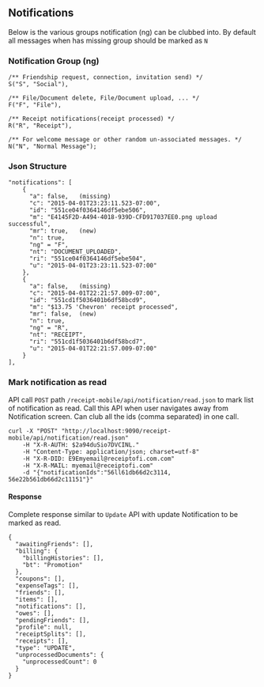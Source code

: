## Notifications

Below is the various groups notification (ng) can be clubbed into. 
By default all messages when has missing group should be marked as `N` 

### Notification Group (ng)

    /** Friendship request, connection, invitation send) */
    S("S", "Social"),

    /** File/Document delete, File/Document upload, ... */
    F("F", "File"),

    /** Receipt notifications(receipt processed) */
    R("R", "Receipt"),

    /** For welcome message or other random un-associated messages. */
    N("N", "Normal Message");
    
### Json Structure
    
    "notifications": [
        {
          "a": false,   (missing)
          "c": "2015-04-01T23:23:11.523-07:00",
          "id": "551ce04f0364146df5ebe506",
          "m": "E4145F2D-A494-4018-939D-CFD917037EE0.png upload successful",
          "mr": true,   (new)
          "n": true,
          "ng" = "F",
          "nt": "DOCUMENT_UPLOADED",
          "ri": "551ce04f0364146df5ebe504",
          "u": "2015-04-01T23:23:11.523-07:00"
        },
        {
          "a": false,   (missing)
          "c": "2015-04-01T22:21:57.009-07:00",
          "id": "551cd1f5036401b6df58bcd9",
          "m": "$13.75 'Chevron' receipt processed",
          "mr": false,  (new)
          "n": true,
          "ng" = "R",
          "nt": "RECEIPT",
          "ri": "551cd1f5036401b6df58bcd7",
          "u": "2015-04-01T22:21:57.009-07:00"
        }
    ],
    
    
### Mark notification as read

API call <code>POST</code> path <code>/receipt-mobile/api/notification/read.json</code> to mark list of 
notification as read. Call this API when user navigates away from Notification screen. Can club all the 
ids (comma separated) in one call.


    curl -X "POST" "http://localhost:9090/receipt-mobile/api/notification/read.json" 
    	-H "X-R-AUTH: $2a94duSio7DVCINL." 
    	-H "Content-Type: application/json; charset=utf-8" 
    	-H "X-R-DID: E9Emyemail@receiptofi.com.com" 
    	-H "X-R-MAIL: myemail@receiptofi.com" 
    	-d "{"notificationIds":"56ll61db66d2c3114, 56e22b561db66d2c11151"}"

#### Response

Complete response similar to `Update` API with update Notification to be marked as read.
    
    {
      "awaitingFriends": [],
      "billing": {
        "billingHistories": [],
        "bt": "Promotion"
      },
      "coupons": [],
      "expenseTags": [],
      "friends": [],
      "items": [],
      "notifications": [],
      "owes": [],
      "pendingFriends": [],
      "profile": null,
      "receiptSplits": [],
      "receipts": [],
      "type": "UPDATE",
      "unprocessedDocuments": {
        "unprocessedCount": 0
      }
    }
    
